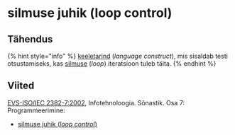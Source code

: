 # silmuse juhik \(loop control\)

## Tähendus

{% hint style="info" %}
[keeletarind](keeletarind-language-construct.md) \(_language construct_\), mis sisaldab testi otsustamiseks, kas [silmuse](silmus-loop.md) \(_loop_\) iteratsioon tuleb täita.
{% endhint %}

## Viited

[EVS-ISO/IEC 2382-7:2002](https://www.evs.ee/et/evs-iso-iec-2382-7-2002), Infotehnoloogia. Sõnastik. Osa 7: Programmeerimine:

* [silmuse juhik \(_loop control_\)](http://www.eki.ee/dict/its/index.cgi?Q=D0BEBEFA-6C03-1014-88DC-FC5F0DBED45A&F=GUID&C01=1&C02=0&C10=1)

